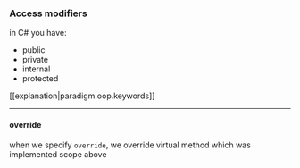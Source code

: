
### Access modifiers
in C# you have:
- public
- private
- internal
- protected 

[[explanation|paradigm.oop.keywords]]
* * * 

#### override
when we specify `override`, we override virtual method which was implemented scope above
